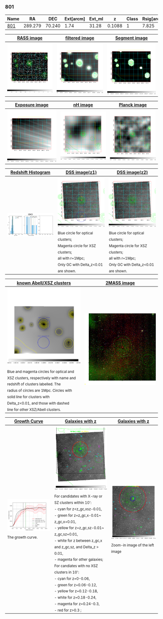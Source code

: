 <div STYLE="page-break-after: always;"></div>

### 801

|Name          |RA          |DEC      | Ext[arcm] | Ext_ml | z    | Class| Rsig[arcmin] | CRsig[c/s] | CR500[c/s] | R500[Mpc] |L500[erg/s]|F500[erg/s/cm^2]| M500[Msun]|Tx[keV]|beta|GC(XSZ,Delta_z<0.01)| GC(OPT,Delta_z<0.01)|GC|alias|
|--------------|------------|------------|---|---|-----------|--------|------|------|----|----|----|----|----|----|----|----|----|----|---|
|[801](script/801.md)     | 289.279       | 70.240       | 1.74    | 31.28   | 0.1088 | 1   | 7.825 |0.068 |0.065 |0.754 |3.365e+43 |1.108e-12 |1.352e+14 |2.667 |1.399 |-, |Wen, |-, |t043|

|[RASS image](../image/801/801_img.pdf)|[filtered image](../image/801/801_fil.pdf)|[Segment image](../image/801/801_seg.pdf)|
|-------------------|--------------------|-------------------|
| <img src="../image/801/801_img.png" width="300">  | <img src="../image/801/801_fil.png" width="300">   | <img src="../image/801/801_seg.png" width="300">  |

|[Exposure image](../image/801/801_mex.pdf)| [nH image](../image/801/801_nh.pdf)| [Planck image](../image/801/801_p.pdf)|
|-------------------|--------------------|-------------------|
|<img src="../image/801/801_mex.png" width="300">   | <img src="../image/801/801_nh.png" width="300">    | <img src="../image/801/801_p.png" width="300"> |

|[Redshift Histogram](../image/801/801_zg.pdf) | [DSS image(z1)](../image/801/801_dss_z1.pdf)      |  [DSS image(z2)](../image/801/801_dss_z2.pdf)    |
|-------------------|--------------------|-------------------|
|<img src="../image/801/801_zg.png" width="300"> |<img src="../image/801/801_dss_z1.png" width="300"> <sub><br>Blue circle for optical clusters; <br>Magenta circle for XSZ clusters; <br>all with r=1Mpc; <br>Only GC with Delta_z<0.01 are shown. </sub>| <img src="../image/801/801_dss_z2.png" width="300"><sub><br>Blue circle for optical clusters; <br>Magenta circle for XSZ clusters; <br>all with r=1Mpc; <br>Only GC with Delta_z<0.01 are shown. </sub> |

|[known Abell/XSZ clusters](../image/801/801_m.pdf) | [2MASS image](../image/801/801_2mass.pdf)      |
|-------------------|-------------------|
|<img src=../image/801/801_m.png width="300"> <sub><br>Blue and magenta circles for optical and <br>XSZ clusters, respectively with name and <br>redshift of clusters labelled. The <br>radius of circles are 1Mpc. Circles with <br>solid line for clusters with <br>Delta_z<0.01, and those with dashed <br>line for other XSZ/Abell clusters.        </sub>|<img src="../image/801/801_2mass.png" width="300">  |

|[Growth Curve](../image/801/801_gca_all.png) |[Galaxies with z](../image/801/801_opt_ned.pdf) |[Galaxies with z](../image/801/801_opt_ned_zoom.pdf) |
|-------------------|-------------------|-------------------|
| <img src="../image/801/801_gca_all.png" width="300"> <sub><br>The growth curve.</sub>| <img src=../image/801/801_opt_ned.png width="300"> <br><sub> For candidates with X-ray or SZ clusters within 10': <br> - cyan for z<z_gc,xsz-0.01, <br> - green for z=z_gc,x-0.01~ z_gc,x+0.01, <br> - yellow for z=z_gc,sz-0.01~ z_gc,sz+0.01, <br> - white for z between z_gc,x and z_gc,sz, and Delta_z > 0.01, <br> - magenta for other galaxies; <br>For candiates with no XSZ clusters in 10': <br> - cyan for z=0-0.06, <br> - green for z=0.06-0.12, <br> - yellow for z=0.12-0.18, <br> - white for z=0.18-0.24, <br> - magenta for z=0.24-0.3, <br> - red for z>0.3 ;  </sub>|<img src=../image/801/801_opt_ned_zoom.png width="300">  <br><sub> Zoom-in image of the left image</sub>|




